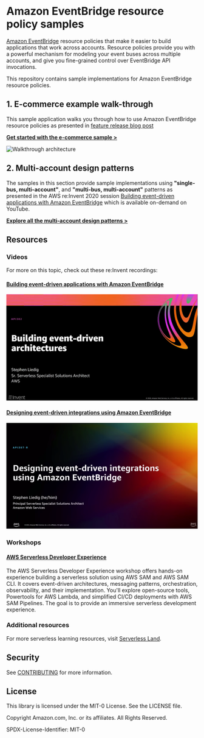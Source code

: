 # Amazon EventBridge resource policy samples

[Amazon EventBridge](https://aws.amazon.com/eventbridge) resource policies that make it easier to build applications that work across accounts. Resource policies provide you with a powerful mechanism for modeling your event buses across multiple accounts, and give you fine-grained control over EventBridge API invocations.

This repository contains sample implementations for Amazon EventBridge resource policies.

## 1. E-commerce example walk-through

This sample application walks you through how to use Amazon EventBridge resource policies as presented in [feature release blog post](https://aws.amazon.com/blogs/compute/simplifying-cross-account-access-with-amazon-eventbridge-resource-policies)

**[Get started with the e-commerce sample >](blog/README.md)**

![Walkthrough architecture](docs/images/ecommerce-example.png "Walkthrough architecture")

## 2. Multi-account design patterns

The samples in this section provide sample implementations using **"single-bus, multi-account"**, and **"multi-bus, multi-account"** patterns as presented in the AWS re:Invent 2020 session [Building event-driven applications with Amazon EventBridge](https://bit.ly/3KY9Mjc) which is available on-demand on YouTube.

**[Explore all the multi-account design patterns >](patterns/README.md)**

## Resources

### Videos

For more on this topic, check out these re:Invent recordings:

#### [Building event-driven applications with Amazon EventBridge](https://bit.ly/3KY9Mjc)

[![Walkthrough architecture](docs/images/reinvent_building.png "Building event-driven applications with Amazon EventBridge")](https://bit.ly/3KY9Mjc)

#### [Designing event-driven integrations using Amazon EventBridge](https://bit.ly/4eH9omB)

[![Walkthrough architecture](docs/images/reinvent_designing.png "Designing event-driven integrations using Amazon EventBridge")](https://bit.ly/4eH9omB)

### Workshops

#### [AWS Serverless Developer Experience](https://catalog.workshops.aws/serverless-developer-experience/en-US)

The AWS Serverless Developer Experience workshop offers hands-on experience building a serverless solution using AWS SAM and AWS SAM CLI. It covers event-driven architectures, messaging patterns, orchestration, observability, and their implementation. You'll explore open-source tools, Powertools for AWS Lambda, and simplified CI/CD deployments with AWS SAM Pipelines. The goal is to provide an immersive serverless development experience.

### Additional resources

For more serverless learning resources, visit [Serverless Land](https://serverlessland.com/).

## Security

See [CONTRIBUTING](CONTRIBUTING.md#security-issue-notifications) for more information.

## License

This library is licensed under the MIT-0 License. See the LICENSE file.

Copyright Amazon.com, Inc. or its affiliates. All Rights Reserved.

SPDX-License-Identifier: MIT-0
